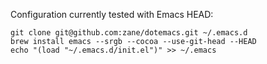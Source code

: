Configuration currently tested with Emacs HEAD:

    git clone git@github.com:zane/dotemacs.git ~/.emacs.d
    brew install emacs --srgb --cocoa --use-git-head --HEAD
    echo "(load "~/.emacs.d/init.el")" >> ~/.emacs
